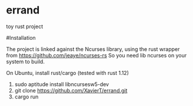 # errand
toy rust project


#Installation

The project is linked against the Ncurses library, using the rust wrapper from https://github.com/jeaye/ncurses-rs
So you need lib ncurses on your system to build.

On Ubuntu, install rust/cargo (tested with rust 1.12)

1. sudo aptitude install libncursesw5-dev
2. git clone https://github.com/XavierT/errand.git
3. cargo run
